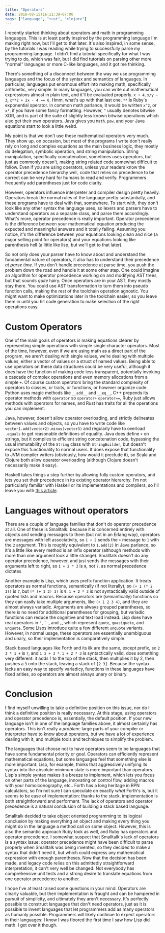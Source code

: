 ```yaml
---
title: "Operators"
date: 2018-08-15T16:21:39-07:00
tags: ["language", "rust", "clojure"]
---
```


I recently started thinking about operators and math in programming languages.
This is at least partly inspired by the programming language I'm making right
now, but I'll get to that later. It's also inspired, in some sense, by the
tutorials I was reading while trying to successfully parse my programming
language. I didn't find a tutorial specifically for what I was trying to do,
which was fair, but I did find tutorials on parsing other more "normal"
languages or more C-like languages, and it got me thinking.

There's something of a disconnect between the way we use programming languages
and the focus of the syntax and semantics of languages. In particular, languages
put enormous effort into making math, specifically arithmetic, very simple. In
many languages, you can write out mathematical expressions almost in plain text,
and it'll be evaluated properly. `x + 4`, `x/y - 3`, `x**2 + 2x - 4 == 0`. Hmm,
what's up with that last one. `**` is Ruby's exponential operator. In common
math parlance, it would be written `x^2`, or `x²`, if you have some fancy
formatting. However, `^` usually denotes bitwise XOR, and is part of the suite
of slightly less known bitwise operations which also get their own operators.
Java gives you `Math.pow`, and your Java equations start to look a little weird.

My point is that we don't use these mathematical operators very much. They show
up, on occasion, but most of the programs I write don't really rely on long and
complex equations as the main business logic, they mostly do delegation,
symbolic operation, and string manipulation. String manipulation, specifically
concatenation, sometimes uses operators, but just as commonly doesn't, making
string related code somewhat difficult to follow. Even if you are using
operators, unless your readers know the operator precedence hierarchy well, code
that relies on precedence to be correct can be very hard for humans to read and
verify. Programmers frequently add parentheses just for code clarity.

However, operators influence interpreter and compiler design pretty heavily.
Operators break the normal rules of the language pretty substantially, and these
programs have to deal with that, somewhere. To start with, they don't look like
any other syntax the language uses, so lexers and parsers have to understand
operators as a separate class, and parse them accordingly. What's more, operator
precedence is really important. Operator precedence is the difference between
your mathematical equation producing the expected and meaningful answers and it
totally failing. Assuming you notice, it's the difference between your equations
looking clean and nice (a major selling point for operators) and your equations
looking like parenthesis hell (a little like lisp, but we'll get to that later).

So not only does your parser have to know about and understand the fundamental
nature of operators, it also has to understand their precedence _at parse time_.
If you don't handle precedence at parse time, you push the problem down the road
and handle it at some other step. One could imagine an algorithm for operator
precedence working on and modifying AST trees, but that sounds _quite_ hairy.
Once operators are in your AST, they mostly stay there. You could use AST
transformation to turn them into pseudo function calls, making the rest of the
toolchain operation agnostic. You might want to make optimizations later in the
toolchain easier, so you leave them in until you hit code generation to make
selection of the right operations easy.

# Custom Operators

One of the main goals of operators is making equations clearer by representing
simple operations with simple single character operators. Most of the time,
however, even if we are using math as a direct part of the program, we aren't
dealing with single values, we're dealing with multiple values, either a vector
of values or a struct of named values. Being able to use operators on these data
structures could be very useful, although it does have the function of making
code less transparent, potentially invoking a cascade of complex operations and
even memory allocations from a simple `+`. Of course custom operators bring the
standard complexity of operators to classes, or traits, or functions, or however
organize code. Python uses magic methods like `__add__` and `__eq__`, C++
prepends its operator methods with `operator` so `operator+` `operator==`, Ruby
just allows methods with operators for names, and Rust has traits for all the
operations you can implement.

Java, however, doesn't allow operator overloading, and strictly delineates
between values and objects, so you have to write code like
`vector1.add(vector2).minus(vector3)` and regularly have to overload `.equals`
to get reasonable definitions of equality. Java does define `+` on strings, but
it compiles to efficient string concatenation code, bypassing the usual
immutability of the `String` class with `StringBuilder`, but doesn't expose this
functionality to normal users. It does expose that functionality to JVM compiler
writers (obviously, how would it preclude it), so Scala and Clojure both allow
operator overloading (although Clojure doesn't necessarily make it easy).

Haskell takes things a step further by allowing fully custom operators, and lets
you set their precedence in its existing operator hierarchy. I'm not
particularly familiar with Haskell or its implementations and compilers, so I'll
leave you with [this article][haskell_operators].

# Languages without operators

There are a couple of language families that don't do operator precedence at
all. One of these is Smalltalk: because it is concerned entirely with objects
and sending messages to them (but not in an Erlang way), operators are messages
with left associativity, so `1 + 2` sends the `+` message to `1` with the `2`
argument. This is roughly equivalent to `1.add(2)` in Java parlance, so it's a
little like every method is an infix operator (although methods with more than
one argument look a little strange). Smalltalk doesn't do any operator
precedence, however, and just sends the messages with their arguments left to
right, so `1 + 2 * 3` is `9`, not `7`, as normal precedence dictates.

Another example is Lisp, which uses prefix function application. It treats
operators as normal functions, semantically (if not literally), so `(+ 1 (* 2
3))` is `7`, but `(* (+ 1 2) 3)` is `9`. `1 + 2 * 3` is not syntactically valid
outside of quoted lists and macros. Because operators are (semantically)
functions so they can easily take multiple arguments, like `(+ 1 2 3 4)`, and
they are almost always variadic. Arguments are always grouped parentheses, so
there is no need for additional parentheses for grouping, but variadic functions
can reduce the cognitive and text load instead. Lisp does have real operators in
`'`, ``` `  ```, and `,`, which represent `quote`, `quasiquote`, and `unquote`.
Some Lisps introduce quite a few different `unquote` variants. However, in
normal usage, these operators are essentially unambiguous and unary, so their
implementation is comparatively simple.

Stack based languages like Forth and its ilk are the same, except prefix, so `2
3 * 1 +` is `7`, and `1 2 + 3 *`. `1 + 2 * 3` is syntactically valid, does
something very different: it adds 1 to the top of the stack, then multiplies it
by 2, then pushes a `3` onto the stack, leaving a stack of `[2 3]`. Because the
syntax lacks an easy way to specify variadicy, functions in these languages have
fixed arities, so operators are almost always unary or binary.

# Conclusion

I find myself unwilling to take a definitive position on this issue, nor do I
think a definitive position is really necessary. At this stage,
using operators and operator precedence is, essentially, the default position.
If your new language isn't in one of the language families above, it almost
certainly has operators. This isn't really a _problem_: large parts of your
compiler or interpreter have to know about operators, but we have a lot of
experience dealing with it, and multiple tools and techniques to simplify the
problem.

The languages that choose not to have operators seem to be languages
that have some fundamental priority or goal. Operators can efficiently represent
mathematical equations, but some languages feel that something else is more
important. Lisp, for example, thinks that aggressively unifying its syntax into
the absolute minimum state is more important than operators. Lisp's simple
syntax makes it a breeze to implement, which lets you focus on other parts of
the language, innovating on control flow, adding macros with your
homoiconography, etc.. Forth has a long heritage in RPN calculators, so I'm not
sure I can speculate on exactly _what_ Forth's is, but it seems to be ease of
implementation: thanks to the stack, implementation is both straightforward and
performant. The lack of operators and operator precedence is a natural
conclusion of building a stack based language.

Smalltalk decided to take object oriented programming to its logical conclusion
by making everything an object and making every thing you might do in the
language a method call on some object. However, this is also the semantic
approach Ruby took as well, and Ruby has operators and operator precedence. I
somewhat suspect that Smalltalk's lack of operators is a syntax issue: operator
precedence might have been difficult to parse properly when Smalltalk was being
invented, so they decided to make a syntax that didn't need it, but which could
express any mathematical expression with enough parentheses. Now that the decision
has been made, and legacy code relies on this admittedly straightforward
interpretation, it can't very well be changed. Not everybody has comprehensive
unit tests and a strong desire to translate equations from one operator
precedence to another.

I hope I've at least raised some questions in your mind. Operators are clearly
valuable, but their implementation is fraught and can be hampered in pursuit of
simplicity, and ultimately they aren't necessary. It's perfectly possible to
construct languages that don't need operators, just as it is possible to invent
languages that let programmers add as many operators as humanly possible.
Programmers will likely continue to expect operators in their languages: I know
I was floored the first time I saw how Lisp did math. I got over it though.

[haskell_operators]: https://csinaction.com/2015/03/31/custom-infix-operators-in-haskell/
